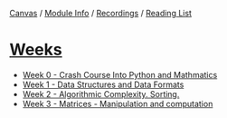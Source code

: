[Canvas](https://canvas.sussex.ac.uk/courses/31352) /
[Module Info](https://canvas.sussex.ac.uk/courses/31352/pages/module-information) /
[Recordings](https://sussex.cloud.panopto.eu/Panopto/Pages/Sessions/List.aspx?embedded=1&nomobileprompt=true#folderID=%22a545a679-271c-42bb-81ee-b0bd00d58586%22) /
[Reading List](https://sussex.leganto.exlibrisgroup.com/leganto/nui/lists/20811099570002461?auth=SAML)

# [Weeks](https://canvas.sussex.ac.uk/courses/31352/modules)
- [Week 0 - Crash Course Into Python and Mathmatics](https://github.com/LukeBirkett/study-planner/tree/main/969G5_Algorithmic_Data_Science/week_0)
- [Week 1 - Data Structures and Data Formats](https://github.com/LukeBirkett/study-planner/tree/main/969G5_Algorithmic_Data_Science/week_1)
- [Week 2 - Algorithmic Complexity. Sorting.](https://github.com/LukeBirkett/study-planner/tree/main/969G5_Algorithmic_Data_Science/week_2)
- [Week 3 - Matrices - Manipulation and computation](https://github.com/LukeBirkett/study-planner/tree/main/969G5_Algorithmic_Data_Science/week_3)
